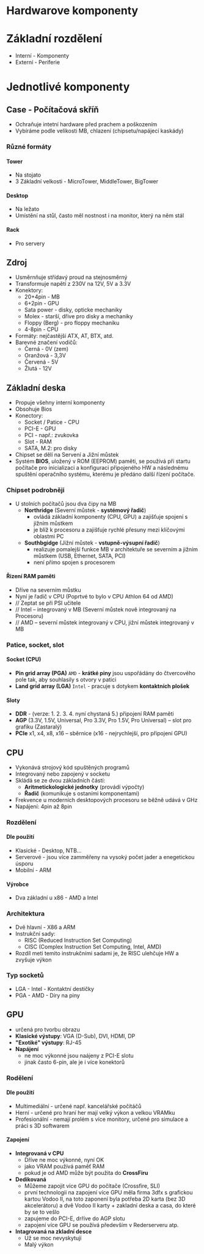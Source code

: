 # Hardwarove komponenty

# Základní rozdělení

* Interní - Komponenty
* Externí - Periferie

# Jednotlivé komponenty

## Case - Počítačová skříň 

* Ochraňuje intetní hardware před prachem a poškozením 
* Vybíráme podle velikosti MB, chlazení (chipsetu/napájecí kaskády)
### Různé formáty

#### Tower 

* Na stojato
* 3 Základní velkosti - MicroTower, MiddleTower, BigTower

#### Desktop 

* Na ležato
* Umístění na stůl, často měl nostnost i na monitor, který na něm stál

#### Rack

* Pro servery

## Zdroj

* Usměrnňuje střídavý proud na stejnosměrný
* Transformuje napětí z 230V na 12V, 5V a 3.3V
* Konektory: 
	* 20+4pin - MB 
	* 6+2pin - GPU
	* Sata power - disky, opticke mechaniky
	* Molex - starší, dřive pro disky a mechaniky
	* Floppy (Berg) - pro floppy mechaniku
	* 4-8pin - CPU 
* Formáty: nejčastější ATX, AT, BTX, atd.
* Barevné značení vodičů:
	* Černá - 0V (zem)
	* Oranžová - 3,3V
	* Červená - 5V
	* Žlutá - 12V

## Základní deska

* Propuje všehny interní komponenty
* Obsohuje Bios
* Konectory: 
	* Socket / Patice - CPU
	* PCI-E - GPU
	* PCI - např.: zvukovka
	* Slot - RAM
	* SATA, M.2: pro disky
* Chipset se dělí na Servení a Jižní můstek
* Systém **BIOS**, uložený v ROM (EEPROM) paměti, se používá při startu počítače pro inicializaci a konfiguraci připojeného HW a následnému spuštění operačního systému, kterému je předáno další řízení počítače.

### Chipset podrobněji
* U stolních počítačů jsou dva čipy na MB
	* **Northridge** (Severní můstek - **systémový řadič**) 
		* ovládá základní komponenty (CPU, GPU) a zajišťuje spojení s jížním můstkem
		* je blíž k procesoru a zajišťuje rychlé přesuny mezi klíčovými oblastmi PC 
	* **Southbgidge** (Jižní můstek - **vstupně-výsupní řadič**) 
		* realizuje pomalejší funkce MB v architektuře se severním a jižním můstkem (USB, Ethernet, SATA, PCI) 
		* není přímo spojen s procesorem
#### Řizení RAM paměti
* Dříve na severním můstku
* Nyní je řadič v CPU (Poprtvé to bylo v CPU Athlon 64 od AMD)
* // Zeptat se při PSI učitele
* // Intel – integrovaný v MB (Severní můstek nově integrovaný na Procesoru)
* // AMD – severní můstek integrovaný v CPU, jižní můstek integrovaný v MB

### Patice, socket, slot

#### Socket (CPU)

* **Pin grid array (PGA)** `AMD` - **krátké piny** jsou uspořádány do čtvercového pole tak, aby souhlasily s otvory v patici
* **Land grid array (LGA)** `Intel` - pracuje s dotykem **kontaktních plošek**

#### Sloty

* **DDR** - (verze: 1. 2. 3. 4. nyní chystaná 5.) připojení RAM paměti
* **AGP** (3.3V, 1.5V, Universal, Pro 3.3V, Pro 1.5V, Pro Universal) – slot pro grafiku (Zastaralý)
* **PCIe** x1, x4, x8, x16 – sběrnice (x16 - nejrychlejší, pro připojení GPU)

## CPU

* Vykonává strojový kód spuštěných programů
* Integrovaný nebo zapojený v socketu
* Skládá se ze dvou základních částí: 
	* **Aritmetickologické jednotky** (provádí výpočty) 
	* **Řadič** (komunikuje s ostaními komponentami)
* Frekvence u moderních desktopových procesoru se běžně udává v GHz
* Napájení: 4pin až 8pin

### Rozdělení

#### Dle použití

* Klasické - Desktop, NTB...
* Serverové - jsou více zamměřeny na vysoký počet jader a enegetickou úsporu
* Mobilní - ARM

#### Výrobce

* Dva základní u x86 - AMD a Intel

### Architektura

* Dvě hlavní - X86 a ARM
* Instrukční sady: 
	* RISC (Reduced Instruction Set Computing)
	* CISC (Complex Instruction Set Computing, Intel, AMD)
* Rozdíl meti temito instrukčními sadami je, že RISC ulehčuje HW a zvyšuje výkon

### Typ socketů

* LGA - Intel - Kontaktní destičky
* PGA - AMD - Díry na piny

## GPU

* určená pro tvorbu obrazu
* **Klasické výstupy**: VGA (D-Sub), DVI, HDMI, DP
* **"Exotiké" výstupy**: RJ-45
* **Napájení**
	* ne moc výkonné jsou naájeny z PCI-E slotu
	* jinak často 6-pin, ale je i více konektorů 

### Rodělení

#### Dle použití 

* Multimediální - určené např. kancelářské počítáčů
* Herní - určené pro hraní her mají velký výkon a velkou VRAMku
* Profesionální - nemají prolém s více monitory, určené pro simulace a práci s 3D softwarem

#### Zapojení

* **Integrovaná v CPU**
	* Dříve ne moc výkonné, nyní OK
	* jako VRAM používá paměť RAM
	* pokud je od AMD může být použita do **CrossFiru**
* **Dedikovaná**
	* Můžeme zapojit více GPU do počítače (Crossfire, SLI)
	* první technologii na zapojení více GPU měla firma 3dfx s grafickou kartou Vodoo II, na toto zaponení byla potřeba 2D karta (bez 3D akcelerátoru) a dvě Vodoo II karty + zakladní deska a casa, do které by se to vešlo
	* zapujeme do PCI-E, drříve do AGP slotu
	* zapojení více GPU se používá především v Rederserveru atp. 
* **Intagrovaná na zkladní desce** 
	* Už se moc nevyskytují
	* Malý výkon
